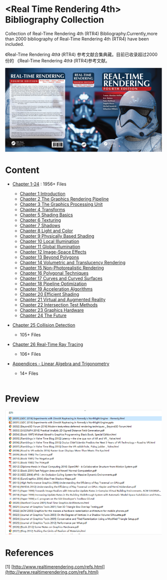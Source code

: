 # <Real Time Rendering 4th> Bibliography Collection

 Collection of Real-Time Rendering 4th (RTR4) Bibliography.Currently,more than 2000 bibliography of Real-Time Rendering 4th (RTR4) have been included.

 《Real-Time Rendering 4th》 (RTR4) 参考文献合集典藏。目前已收录超过2000份的 《Real-Time Rendering 4th》 (RTR4)参考文献。


![](RTR4-Cover.jpg)

# Content

- [Chapter 1-24](https://github.com/QianMo/Real-Time-Rendering-4th-Bibliography-Collection/tree/main/Chapter%201-24) : 1956+ Files
    - [Chapter 1 Introduction](https://github.com/QianMo/Real-Time-Rendering-4th-Bibliography-Collection/tree/main/Chapter%201-24)
    - [Chapter 2 The Graphics Rendering Pipeline](https://github.com/QianMo/Real-Time-Rendering-4th-Bibliography-Collection/tree/main/Chapter%201-24)
    - [Chapter 3 The Graphics Processing Unit](https://github.com/QianMo/Real-Time-Rendering-4th-Bibliography-Collection/tree/main/Chapter%201-24)
    - [Chapter 4 Transforms](https://github.com/QianMo/Real-Time-Rendering-4th-Bibliography-Collection/tree/main/Chapter%201-24)
    - [Chapter 5 Shading Basics](https://github.com/QianMo/Real-Time-Rendering-4th-Bibliography-Collection/tree/main/Chapter%201-24)
    - [Chapter 6 Texturing](https://github.com/QianMo/Real-Time-Rendering-4th-Bibliography-Collection/tree/main/Chapter%201-24)
    - [Chapter 7 Shadows](https://github.com/QianMo/Real-Time-Rendering-4th-Bibliography-Collection/tree/main/Chapter%201-24)
    - [Chapter 8 Light and Color](https://github.com/QianMo/Real-Time-Rendering-4th-Bibliography-Collection/tree/main/Chapter%201-24)
    - [Chapter 9 Physically Based Shading](https://github.com/QianMo/Real-Time-Rendering-4th-Bibliography-Collection/tree/main/Chapter%201-24)
    - [Chapter 10 Local Illumination](https://github.com/QianMo/Real-Time-Rendering-4th-Bibliography-Collection/tree/main/Chapter%201-24)
    - [Chapter 11 Global Illumination](https://github.com/QianMo/Real-Time-Rendering-4th-Bibliography-Collection/tree/main/Chapter%201-24)
    - [Chapter 12 Image-Space Effects](https://github.com/QianMo/Real-Time-Rendering-4th-Bibliography-Collection/tree/main/Chapter%201-24)
    - [Chapter 13 Beyond Polygons](https://github.com/QianMo/Real-Time-Rendering-4th-Bibliography-Collection/tree/main/Chapter%201-24)
    - [Chapter 14 Volumetric and Translucency Rendering](https://github.com/QianMo/Real-Time-Rendering-4th-Bibliography-Collection/tree/main/Chapter%201-24)
    - [Chapter 15 Non-Photorealistic Rendering](https://github.com/QianMo/Real-Time-Rendering-4th-Bibliography-Collection/tree/main/Chapter%201-24)
    - [Chapter 16 Polygonal Techniques](https://github.com/QianMo/Real-Time-Rendering-4th-Bibliography-Collection/tree/main/Chapter%201-24)
    - [Chapter 17 Curves and Curved Surfaces](https://github.com/QianMo/Real-Time-Rendering-4th-Bibliography-Collection/tree/main/Chapter%201-24)
    - [Chapter 18 Pipeline Optimization](https://github.com/QianMo/Real-Time-Rendering-4th-Bibliography-Collection/tree/main/Chapter%201-24)
    - [Chapter 19 Acceleration Algorithms](https://github.com/QianMo/Real-Time-Rendering-4th-Bibliography-Collection/tree/main/Chapter%201-24)
    - [Chapter 20 Efficient Shading](https://github.com/QianMo/Real-Time-Rendering-4th-Bibliography-Collection/tree/main/Chapter%201-24)
    - [Chapter 21 Virtual and Augmented Reality](https://github.com/QianMo/Real-Time-Rendering-4th-Bibliography-Collection/tree/main/Chapter%201-24)
    - [Chapter 22 Intersection Test Methods](https://github.com/QianMo/Real-Time-Rendering-4th-Bibliography-Collection/tree/main/Chapter%201-24)
    - [Chapter 23 Graphics Hardware](https://github.com/QianMo/Real-Time-Rendering-4th-Bibliography-Collection/tree/main/Chapter%201-24)
    - [Chapter 24 The Future](https://github.com/QianMo/Real-Time-Rendering-4th-Bibliography-Collection/tree/main/Chapter%201-24)
- [Chapter 25 Collision Detection ](https://github.com/QianMo/Real-Time-Rendering-4th-Bibliography-Collection/tree/main/Chapter%2025)
    - 105+ Files
- [Chapter 26 Real-Time Ray Tracing](https://github.com/QianMo/Real-Time-Rendering-4th-Bibliography-Collection/tree/main/Chapter%2026)
    - 106+ Files
- [Appendices - Linear Algebra and Trigonometry](https://github.com/QianMo/Real-Time-Rendering-4th-Bibliography-Collection/tree/main/Appendices)
    - 14+ Files

    <br>

# Preview

![](RTR4-Preview.gif)



# References
[1] [http://www.realtimerendering.com/refs.html](http://www.realtimerendering.com/refs.html)




